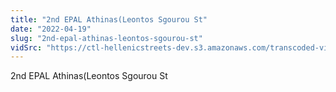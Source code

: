 ```yaml
---
title: "2nd EPAL Athinas(Leontos Sgourou St"
date: "2022-04-19"
slug: "2nd-epal-athinas-leontos-sgourou-st"
vidSrc: "https://ctl-hellenicstreets-dev.s3.amazonaws.com/transcoded-videos/2nd%20EPAL%20Athinas%28Leontos%20Sgourou%20St.%29.mp4"
---
```


2nd EPAL Athinas(Leontos Sgourou St
